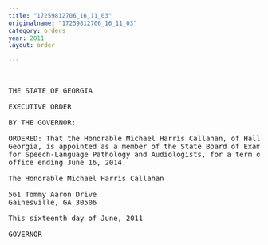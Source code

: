 ```yaml
---
title: "17259812706_16_11_03"
originalname: "17259812706_16_11_03"
category: orders
year: 2011
layout: order

---
```

<pre>
 

THE STATE OF GEORGIA

EXECUTIVE ORDER

BY THE GOVERNOR:

ORDERED: That the Honorable Michael Harris Callahan, of Hall County,
Georgia, is appointed as a member of the State Board of Examiners
for Speech-Language Pathology and Audiologists, for a term of
office ending June 16, 2014.

The Honorable Michael Harris Callahan

561 Tommy Aaron Drive
Gainesville, GA 30506

This sixteenth day of June, 2011

GOVERNOR

</pre>
